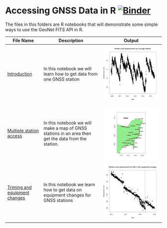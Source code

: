 # Accessing GNSS Data in R [![Binder](https://mybinder.org/badge_logo.svg)](https://mybinder.org/v2/gh/JenLowe/data_tutorials/master?urlpath=lab/tree/GNSS_Data/R)
The files in this folders are R notebooks that will demonstrate some simple ways to use the GeoNet FITS API in R.

File Name                     | Description  | Output
----------------------------- | -------------|---------------------------------------
[Introduction](Introduction_to_GNSS_data_using_FITS_in_R.ipynb)|In this notebook we will learn how to get data from one GNSS station | <img src="plot.png">
[Multiple station access](Multiple_station_access_for_GNSS_data_in_R.ipynb)|In this notebook we will make a map of GNSS stations in an area then get the data from the station. | <img src="map.png">
[Triming and equipment changes](Triming_and_equipment_changes_for_GNSS_data.ipynb)|In this notebook we learn how to get data on equipment changes for GNSS stations|<img src="equipment_changes.png">
